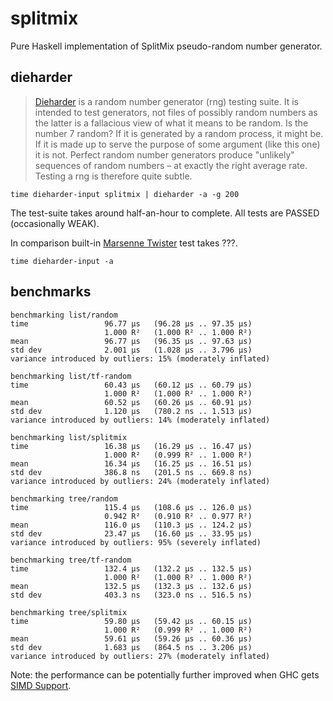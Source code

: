 # splitmix

Pure Haskell implementation of SplitMix pseudo-random number generator.

## dieharder

> [Dieharder](http://webhome.phy.duke.edu/~rgb/General/dieharder.php) is a random
number generator (rng) testing suite. It is intended to test generators, not
files of possibly random numbers as the latter is a fallacious view of what it
means to be random. Is the number 7 random? If it is generated by a random
process, it might be. If it is made up to serve the purpose of some argument
(like this one) it is not. Perfect random number generators produce "unlikely"
sequences of random numbers &ndash; at exactly the right average rate. Testing a rng
is therefore quite subtle.

```
time dieharder-input splitmix | dieharder -a -g 200
```

The test-suite takes around half-an-hour to complete.
All tests are PASSED (occasionally WEAK).

In comparison built-in [Marsenne Twister](https://en.wikipedia.org/wiki/Mersenne_Twister)
 test takes ???.

```
time dieharder-input -a
```

## benchmarks

```
benchmarking list/random
time                 96.77 μs   (96.28 μs .. 97.35 μs)
                     1.000 R²   (1.000 R² .. 1.000 R²)
mean                 96.77 μs   (96.35 μs .. 97.63 μs)
std dev              2.001 μs   (1.028 μs .. 3.796 μs)
variance introduced by outliers: 15% (moderately inflated)

benchmarking list/tf-random
time                 60.43 μs   (60.12 μs .. 60.79 μs)
                     1.000 R²   (1.000 R² .. 1.000 R²)
mean                 60.52 μs   (60.26 μs .. 60.91 μs)
std dev              1.120 μs   (780.2 ns .. 1.513 μs)
variance introduced by outliers: 14% (moderately inflated)

benchmarking list/splitmix
time                 16.38 μs   (16.29 μs .. 16.47 μs)
                     1.000 R²   (0.999 R² .. 1.000 R²)
mean                 16.34 μs   (16.25 μs .. 16.51 μs)
std dev              386.8 ns   (201.5 ns .. 669.8 ns)
variance introduced by outliers: 24% (moderately inflated)

benchmarking tree/random
time                 115.4 μs   (108.6 μs .. 126.0 μs)
                     0.942 R²   (0.910 R² .. 0.977 R²)
mean                 116.0 μs   (110.3 μs .. 124.2 μs)
std dev              23.47 μs   (16.60 μs .. 33.95 μs)
variance introduced by outliers: 95% (severely inflated)

benchmarking tree/tf-random
time                 132.4 μs   (132.2 μs .. 132.5 μs)
                     1.000 R²   (1.000 R² .. 1.000 R²)
mean                 132.5 μs   (132.3 μs .. 132.6 μs)
std dev              403.3 ns   (323.0 ns .. 516.5 ns)

benchmarking tree/splitmix
time                 59.80 μs   (59.42 μs .. 60.15 μs)
                     1.000 R²   (0.999 R² .. 1.000 R²)
mean                 59.61 μs   (59.26 μs .. 60.36 μs)
std dev              1.683 μs   (864.5 ns .. 3.206 μs)
variance introduced by outliers: 27% (moderately inflated)
```

Note: the performance can be potentially further improved when GHC gets
[SIMD Support](https://ghc.haskell.org/trac/ghc/wiki/SIMD/Implementation/Status).

